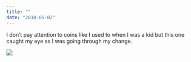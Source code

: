 ```yaml
---
title: ""
date: "2018-05-02"
---
```


I don’t pay attention to coins like I used to when I was a kid but this one caught my eye as I was going through my change.

![](http://gilcreque.files.wordpress.com/2018/05/3a792230b98c469899b20eb7cdafa360.jpg)
